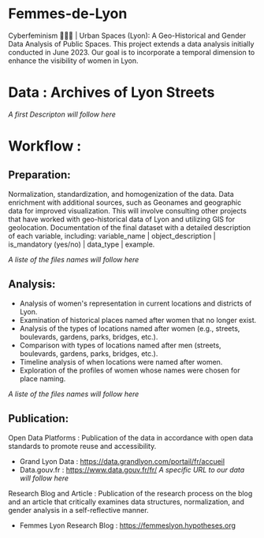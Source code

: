 # Femmes-de-Lyon
Cyberfeminism 👩🏻‍💻 | Urban Spaces (Lyon): A Geo-Historical and Gender Data Analysis of Public Spaces. This project extends a data analysis initially conducted in June 2023. Our goal is to incorporate a temporal dimension to enhance the visibility of women in Lyon.

# Data : Archives of Lyon Streets
*A first Descripton will follow here*

# Workflow : 

## Preparation:
Normalization, standardization, and homogenization of the data.
Data enrichment with additional sources, such as Geonames and geographic data for improved visualization. This will involve consulting other projects that have worked with geo-historical data of Lyon and utilizing GIS for geolocation.
Documentation of the final dataset with a detailed description of each variable, including: variable_name | object_description | is_mandatory (yes/no) | data_type | example.

*A liste of the files names will follow here*

## Analysis:
- Analysis of women's representation in current locations and districts of Lyon.
- Examination of historical places named after women that no longer exist.
- Analysis of the types of locations named after women (e.g., streets, boulevards, gardens, parks, bridges, etc.).
- Comparison with types of locations named after men (streets, boulevards, gardens, parks, bridges, etc.).
- Timeline analysis of when locations were named after women.
- Exploration of the profiles of women whose names were chosen for place naming.

*A liste of the files names will follow here*

## Publication: 
Open Data Platforms : Publication of the data in accordance with open data standards to promote reuse and accessibility.

- Grand Lyon Data : https://data.grandlyon.com/portail/fr/accueil
- Data.gouv.fr : https://www.data.gouv.fr/fr/
*A specific URL to our data will follow here*

Research Blog and Article : Publication of the research process on the blog and an article that critically examines data structures, normalization, and gender analysis in a self-reflective manner.
- Femmes Lyon Research Blog : https://femmeslyon.hypotheses.org
